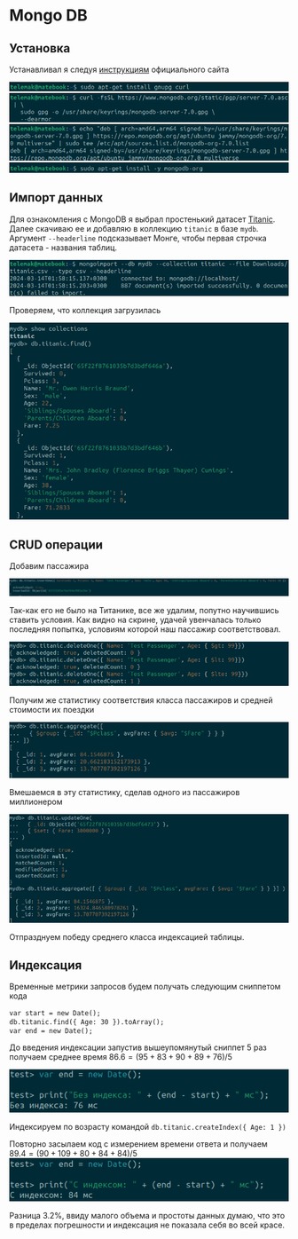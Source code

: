 # Mongo DB

## Установка

Устанавливал я следуя [инструкциям](https://www.mongodb.com/docs/manual/tutorial/install-mongodb-on-ubuntu/#import-the-public-key-used-by-the-package-management-system) официального сайта

![alt text](https://github.com/tdarbinyan/sbertech-dbs/blob/main/homework1/images/install1.png?raw=true)
![alt text](https://github.com/tdarbinyan/sbertech-dbs/blob/main/homework1/images/install2.png?raw=true)
![alt text](https://github.com/tdarbinyan/sbertech-dbs/blob/main/homework1/images/install3.png?raw=true)
![alt text](https://github.com/tdarbinyan/sbertech-dbs/blob/main/homework1/images/install4.png?raw=true)

## Импорт данных

Для ознакомления с MongoDB я выбрал простенький датасет [Titanic](https://github.com/tdarbinyan/sbertech-dbs/blob/main/homework1/dataset/titanic.csv). Далее скачиваю ее и добавляю в коллекцию `titanic` в базе `mydb`. Аргумент `--headerline` подсказывает Монге, чтобы первая строчка датасета - названия таблиц.

![alt text](https://github.com/tdarbinyan/sbertech-dbs/blob/main/homework1/images/import1.jpg?raw=true)

Проверяем, что коллекция загрузилась

![alt text](https://github.com/tdarbinyan/sbertech-dbs/blob/main/homework1/images/import_test.jpg?raw=true)

## CRUD операции

Добавим пассажира

![alt text](https://github.com/tdarbinyan/sbertech-dbs/blob/main/homework1/images/insert1.jpg?raw=true)

Так-как его не было на Титанике, все же удалим, попутно научившись ставить условия. Как видно на скрине, удачей увенчалась только последняя попытка, условиям которой наш пассажир соответствовал.

![alt text](https://github.com/tdarbinyan/sbertech-dbs/blob/main/homework1/images/delete1.jpg?raw=true)


Получим же статистику соответствия класса пассажиров и средней стоимости их поездки

![alt text](https://github.com/tdarbinyan/sbertech-dbs/blob/main/homework1/images/read1.jpg?raw=true)

Вмешаемся в эту статистику, сделав одного из пассажиров миллионером

![alt text](https://github.com/tdarbinyan/sbertech-dbs/blob/main/homework1/images/update_read.jpg?raw=true)

Отпразднуем победу среднего класса индексацией таблицы.

## Индексация
Временные метрики запросов будем получать следующим сниппетом кода

```
var start = new Date();
db.titanic.find({ Age: 30 }).toArray();
var end = new Date();
```
До введения индексации запустив вышеупомянутый сниппет 5 раз получаем среднее время $86.6 = (95 + 83 + 90 + 89 + 76) / 5$

![alt text](https://github.com/tdarbinyan/sbertech-dbs/blob/main/homework1/images/noindex.png?raw=true)

Индексируем по возрасту командой `db.titanic.createIndex({ Age: 1 })
`

Повторно засылаем код с измерением времени ответа и получаем $89.4 = (90 + 109 + 80 + 84 + 84) / 5$
![alt text](https://github.com/tdarbinyan/sbertech-dbs/blob/main/homework1/images/index.png?raw=true)

Разница 3.2%, ввиду малого объема и простоты данных думаю, что это в пределах погрешности и индексация не показала себя во всей красе.
